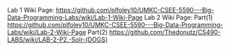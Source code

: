 Lab 1 Wiki Page: https://github.com/plfoley10/UMKC-CSEE-5590---Big-Data-Programming-Labs/wiki/Lab-1-Wiki-Page
Lab 2 Wiki Page: Part(1) https://github.com/plfoley10/UMKC-CSEE-5590---Big-Data-Programming-Labs/wiki/Lab-2-Wiki-Page
                 Part(2) https://github.com/Thedonutz/CS490-LABS/wiki/LAB-2-P2.-Solr-(DOGS)
